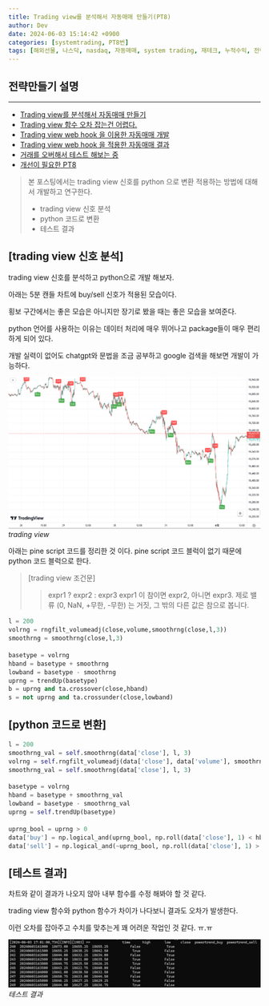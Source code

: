```yaml
---
title: Trading view를 분석해서 자동매매 만들기(PT8)
author: Dev
date: 2024-06-03 15:14:42 +0900
categories: [systemtrading, PT8번]
tags: [해외선물, 나스닥, nasdaq, 자동매매, system trading, 재테크, 누적수익, 전략, tradingview]
---
```

## 전략만들기 설명
---
- [Trading view를 분석해서 자동매매 만들기](/posts/nasdaq-strategy-1/)
- [Trading view 함수 오차 잡는건 어렵다.](/posts/nasdaq-strategy-2/)
- [Trading view web hook 을 이용한 자동매매 개발](/posts/nasdaq-strategy-3/)
- [Trading view web hook 을 적용한 자동매매 결과](/posts/nasdaq-strategy-4/)
- [거래를 오버해서 테스트 해보는 중](/posts/nasdaq-strategy-5/)
- [개선이 필요한 PT8](/posts/nasdaq-strategy-6/)


> 본 포스팅에서는 trading view 신호를 python 으로 변환 적용하는 방법에 대해서 개발하고 연구한다.
> - trading view 신호 분석
> - python 코드로 변환
> - 테스트 결과

## [trading view 신호 분석]

trading view 신호를 분석하고 python으로 개발 해보자.

아래는 5분 캔들 차트에 buy/sell 신호가 적용된 모습이다.

횡보 구간에서는 좋은 모습은 아니지만 장기로 봤을 때는 좋은 모습을 보여준다.

python 언어를 사용하는 이유는 데이터 처리에 매우 뛰어나고 package들이 매우 편리하게 되어 있다.

개발 실력이 없어도 chatgpt와 문법을 조금 공부하고 google 검색을 해보면 개발이 가능하다.

![img](/assets/img/2024-06-03/2024-06-03-tradingview.png)*trading view*

아래는 pine script 코드를 정리한 것 이다. pine script 코드 블럭이 없기 때문에 python 코드 블럭으로 한다.

> [trading view 조건문]
> > expr1 ? expr2 : expr3
> expr1 이 참이면 expr2, 아니면 expr3. 제로 밸류 (0, NaN, +무한, -무한) 는 거짓, 그 밖의 다른 값은 참으로 봅니다.

```python
l = 200
volrng = rngfilt_volumeadj(close,volume,smoothrng(close,l,3))
smoothrng = smoothrng(close,l,3)

basetype = volrng
hband = basetype + smoothrng
lowband = basetype - smoothrng
uprng = trendUp(basetype)
b = uprng and ta.crossover(close,hband)
s = not uprng and ta.crossunder(close,lowband)
```

## [python 코드로 변환]
```python
l = 200
smoothrng_val = self.smoothrng(data['close'], l, 3)
volrng = self.rngfilt_volumeadj(data['close'], data['volume'], smoothrng_val)
smoothrng_val = self.smoothrng(data['close'], l, 3)

basetype = volrng
hband = basetype + smoothrng_val
lowband = basetype - smoothrng_val
uprng = self.trendUp(basetype)

uprng_bool = uprng > 0
data['buy'] = np.logical_and(uprng_bool, np.roll(data['close'], 1) < hband)
data['sell'] = np.logical_and(~uprng_bool, np.roll(data['close'], 1) > lowband)
```

## [테스트 결과]

차트와 같이 결과가 나오지 않아 내부 함수를 수정 해봐야 할 것 같다.

trading view 함수와 python 함수가 차이가 나다보니 결과도 오차가 발생한다.

이런 오차를 잡아주고 수치를 맞추는게 꽤 어려운 작업인 것 같다. ㅠ.ㅠ

![img](/assets/img/2024-06-03/2024-06-03-tradingview-test1.png)*테스트 결과*